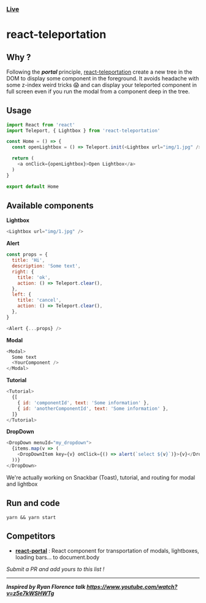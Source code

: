### [Live](https://xeonys.github.io/react-showroom/#teleport)

# react-teleportation

## Why ?

Following the ***portal*** principle, [react-teleportation](#) create a new tree in the DOM to display some component in the foreground. It avoids headache with some z-index weird tricks 😱 and can display your teleported component in full screen even if you run the modal from a component deep in the tree.

## Usage

```js
import React from 'react'
import Teleport, { Lightbox } from 'react-teleportation'

const Home = () => {
  const openLightbox = () => Teleport.init(<Lightbox url="img/1.jpg" />)

  return (
    <a onClick={openLightbox}>Open Lightbox</a>
  )
}

export default Home
```

## Available components

**Lightbox**
```js
<Lightbox url="img/1.jpg" />
```

**Alert**
```js
const props = {
  title: 'Hi',
  description: 'Some text',
  right: {
    title: 'ok',
    action: () => Teleport.clear(),
  },
  left: {
    title: 'cancel',
    action: () => Teleport.clear(),
  },
}

<Alert {...props} />
```

**Modal**
```js
<Modal>
  Some text
  <YourComponent />
</Modal>
```

**Tutorial**

```js
<Tutorial>
  {[
    { id: 'componentId', text: 'Some information' },
    { id: 'anotherComponentId', text: 'Some information' },
  ]}
</Tutorial>
```

**DropDown**

```js
<DropDown menuId="my_dropdown">
  {items.map(v => (
    <DropDownItem key={v} onClick={() => alert(`select ${v}`)}>{v}</DropDownItem>
  ))}
</DropDown>
```

We're actually working on Snackbar (Toast), tutorial, and routing for modal and lightbox

## Run and code

```
yarn && yarn start
```

## Competitors

- **[react-portal](https://github.com/tajo/react-portal)** : React component for transportation of modals, lightboxes, loading bars... to document.body

*Submit a PR and add yours to this list !*

_____________

***Inspired by Ryan Florence talk https://www.youtube.com/watch?v=z5e7kWSHWTg***
